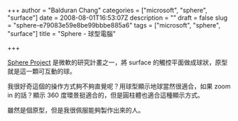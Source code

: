 +++
author = "Balduran Chang"
categories = ["microsoft", "sphere", "surface"]
date = 2008-08-01T16:53:07Z
description = ""
draft = false
slug = "sphere-e79083e59e8be99bbbe885a6"
tags = ["microsoft", "sphere", "surface"]
title = "Sphere - 球型電腦"

+++


[Sphere Project](http://research.microsoft.com/~benko/projects/sphere/) 是微軟的研究計畫之一，將 surface 的觸控平面做成球狀，原型就是這一顆可互動的球。

我很好奇這個的操作方式夠不夠直覺呢？用球型顯示地球當然很適合，如果 zoom in 的話？顯示 360 度環景挺適合的，但是圓柱體也適合這種顯示方式。

雖然是個原型，但是我很佩服能夠製作出來的人。

